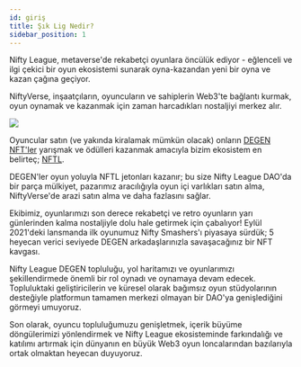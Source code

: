 ```yaml
---
id: giriş
title: Şık Lig Nedir?
sidebar_position: 1
---
```


Nifty League, metaverse'de rekabetçi oyunlara öncülük ediyor - eğlenceli ve ilgi çekici bir oyun ekosistemi sunarak oyna-kazandan yeni bir oyna ve kazan çağına geçiyor.

NiftyVerse, inşaatçıların, oyuncuların ve sahiplerin Web3'te bağlantı kurmak, oyun oynamak ve kazanmak için zaman harcadıkları nostaljiyi merkez alır.

![](/img/story.gif)

Oyuncular satın (ve yakında kiralamak mümkün olacak) onların [DEGEN NFT'ler](https://opensea.io/collection/niftydegen) yarışmak ve ödülleri kazanmak amacıyla bizim ekosistem en belirteç; [NFTL](https://www.coingecko.com/en/coins/nifty-league).

DEGEN'ler oyun yoluyla NFTL jetonları kazanır; bu size Nifty League DAO'da bir parça mülkiyet, pazarımız aracılığıyla oyun içi varlıkları satın alma, NiftyVerse'de arazi satın alma ve daha fazlasını sağlar.

Ekibimiz, oyunlarımızı son derece rekabetçi ve retro oyunların yarı günlerinden kalma nostaljiyle dolu hale getirmek için çabalıyor! Eylül 2021'deki lansmanda ilk oyunumuz Nifty Smashers'ı piyasaya sürdük; 5 heyecan verici seviyede DEGEN arkadaşlarınızla savaşacağınız bir NFT kavgası.

Nifty League DEGEN topluluğu, yol haritamızı ve oyunlarımızı şekillendirmede önemli bir rol oynadı ve oynamaya devam edecek. Topluluktaki geliştiricilerin ve küresel olarak bağımsız oyun stüdyolarının desteğiyle platformun tamamen merkezi olmayan bir DAO'ya genişlediğini görmeyi umuyoruz.

Son olarak, oyuncu topluluğumuzu genişletmek, içerik büyüme döngülerimizi yönlendirmek ve Nifty League ekosisteminde farkındalığı ve katılımı artırmak için dünyanın en büyük Web3 oyun loncalarından bazılarıyla ortak olmaktan heyecan duyuyoruz.
